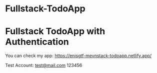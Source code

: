 # Fullstack-TodoApp
# Fullstack TodoApp with Authentication

You can check my app:
https://enisgtf-mevnstack-todoapp.netlify.app/

Test Account:
test@mail.com
123456
